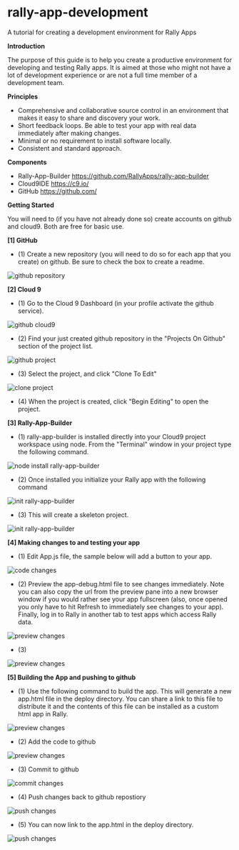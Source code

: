 rally-app-development
=====================

A tutorial for creating a development environment for Rally Apps

**Introduction**

The purpose of this guide is to help you create a productive environment for developing and testing Rally apps. It is aimed at those who might not have a lot of development experience or are not a full time member of a development team.

**Principles**

- Comprehensive and collaborative source control in an environment that makes it easy to share and discovery your work.
- Short feedback loops. Be able to test your app with real data immediately after making changes.
- Minimal or no requirement to install software locally.
- Consistent and standard approach.

**Components**

- Rally-App-Builder https://github.com/RallyApps/rally-app-builder
- Cloud9IDE https://c9.io/
- GitHub https://github.com/

**Getting Started**

You will need to (if you have not already done so) create accounts on github and cloud9. Both are free for basic use. 

**[1] GitHub**

- (1) Create a new repository (you will need to do so for each app that you create) on github. Be sure to check the box to create a readme.

![github repository](https://raw.github.com/wrackzone/rally-app-development/master/img/my-first-app-1.png)


**[2] Cloud 9**

- (1) Go to the Cloud 9 Dashboard (in your profile activate the github service).

![github cloud9](https://raw.github.com/wrackzone/rally-app-development/master/img/Screenshot_7_6_13_1_56_PM.png)

- (2) Find your just created github repository in the "Projects On Github" section of the project list. 

![github project](https://raw.github.com/wrackzone/rally-app-development/master/img/Screenshot_7_6_13_1_59_PM.png)

- (3) Select the project, and click "Clone To Edit"

![clone project](https://raw.github.com/wrackzone/rally-app-development/master/img/Screenshot_7_6_13_1_59_PM-1.png)

- (4) When the project is created, click "Begin Editing" to open the project.

**[3] Rally-App-Builder**

- (1) rally-app-builder is installed directly into your Cloud9 project workspace using node. From the "Terminal" window in your project type the following command.

![node install rally-app-builder](https://raw.github.com/wrackzone/rally-app-development/master/img/my-first-app-7.png)

- (2) Once installed you initialize your Rally app with the following command 

![init rally-app-builder](https://raw.github.com/wrackzone/rally-app-development/master/img/my-first-app-9.png)

- (3) This will create a skeleton project.

![init rally-app-builder](https://raw.github.com/wrackzone/rally-app-development/master/img/my-first-app-10.png)


**[4] Making changes to and testing your app**

- (1) Edit App.js file, the sample below will add a button to your app.

![code changes](https://raw.github.com/wrackzone/rally-app-development/master/img/Screenshot_7_3_13_2_52_PM.jpg)

- (2) Preview the app-debug.html file to see changes immediately. Note you can also copy the url from the preview pane into a new browser window if you would rather see your app fullscreen (also, once opened you only have to hit Refresh to immediately see changes to your app). Finally, log in to Rally in another tab to test apps which access Rally data.

![preview changes](https://raw.github.com/wrackzone/rally-app-development/master/img/Screenshot_7_3_13_2_52_PM-1.jpg)


- (3) 

![preview changes](https://raw.github.com/wrackzone/rally-app-development/master/img/Screenshot_7_3_13_2_52_PM-2.jpg)


**[5] Building the App and pushing to github**

- (1) Use the following command to build the app. This will generate a new app.html file in the deploy directory. You can share a link to this file to distribute it and the contents of this file can be installed as a custom html app in Rally.

![preview changes](https://raw.github.com/wrackzone/rally-app-development/master/img/my-first-app-11.png)

- (2) Add the code to github

![preview changes](https://raw.github.com/wrackzone/rally-app-development/master/img/git-add.jpg)

- (3) Commit to github

![commit changes](https://raw.github.com/wrackzone/rally-app-development/master/img/my-first-app-12.png)

- (4) Push changes back to github repostiory

![push changes](https://raw.github.com/wrackzone/rally-app-development/master/img/my-first-app-13.png)

- (5) You can now link to the app.html in the deploy directory.

![push changes](https://raw.github.com/wrackzone/rally-app-development/master/img/deploy-app-html.png)






